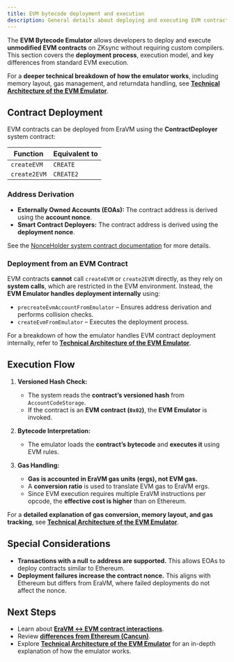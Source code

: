 ```yaml
---
title: EVM bytecode deployment and execution
description: General details about deploying and executing EVM contracts on ZKsync
---
```


The **EVM Bytecode Emulator** allows developers to deploy and execute **unmodified EVM contracts** on ZKsync
without requiring custom compilers. This section covers the **deployment process**, execution model, and key differences from standard EVM execution.

For a **deeper technical breakdown of how the emulator works**, including memory layout, gas management, and
returndata handling, see **[Technical Architecture of the EVM Emulator](./technical-details)**.

## Contract Deployment

EVM contracts can be deployed from EraVM using the **ContractDeployer** system contract:

| **Function** | **Equivalent to** |
|-------------|------------------|
| `createEVM` | `CREATE` |
| `create2EVM` | `CREATE2` |

### Address Derivation

- **Externally Owned Accounts (EOAs):** The contract address is derived using the **account nonce**.
- **Smart Contract Deployers:** The contract address is derived using the **deployment nonce**.

See the [NonceHolder system contract documentation](../../contracts/system-contracts#nonceholder)
for more details.

### Deployment from an EVM Contract

EVM contracts **cannot** call `createEVM` or `create2EVM` directly, as they rely on **system calls**, which are restricted in the EVM environment.
Instead, the **EVM Emulator handles deployment internally** using:

- `precreateEvmAccountFromEmulator` – Ensures address derivation and performs collision checks.
- `createEvmFromEmulator` – Executes the deployment process.

For a breakdown of how the emulator handles EVM contract deployment internally, refer to
**[Technical Architecture of the EVM Emulator](./technical-details#contract-deployment-process)**.

## Execution Flow

1. **Versioned Hash Check:**
   - The system reads the **contract’s versioned hash** from `AccountCodeStorage`.
   - If the contract is an **EVM contract (`0x02`)**, the **EVM Emulator** is invoked.

2. **Bytecode Interpretation:**
   - The emulator loads the **contract’s bytecode** and **executes it** using EVM rules.

3. **Gas Handling:**
   - **Gas is accounted in EraVM gas units (ergs), not EVM gas.**
   - A **conversion ratio** is used to translate EVM gas to EraVM ergs.
   - Since EVM execution requires multiple EraVM instructions per opcode, the **effective cost is higher** than on Ethereum.

For a **detailed explanation of gas conversion, memory layout, and gas tracking**, see **[Technical Architecture of the EVM Emulator](./technical-details#gas-management)**.

## Special Considerations

- **Transactions with a null `to` address are supported.** This allows EOAs to deploy contracts similar to Ethereum.
- **Deployment failures increase the contract nonce.** This aligns with Ethereum but differs from EraVM, where failed deployments do not affect the nonce.

## Next Steps

- Learn about **[EraVM ↔ EVM contract interactions](./era-evm-interactions)**.
- Review **[differences from Ethereum (Cancun)](./evm-differences)**.
- Explore **[Technical Architecture of the EVM Emulator](./technical-details)** for an in-depth explanation of how the emulator works.

